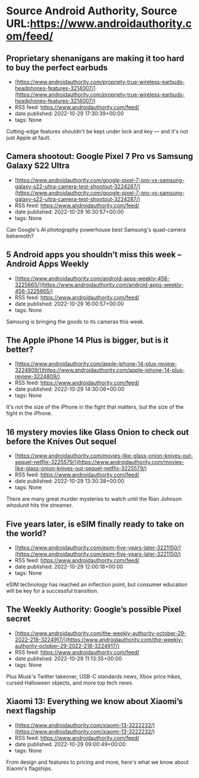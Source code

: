 # Source Android Authority, Source URL:https://www.androidauthority.com/feed/

## Proprietary shenanigans are making it too hard to buy the perfect earbuds
 - [https://www.androidauthority.com/propriety-true-wireless-earbuds-headphones-features-3214007/](https://www.androidauthority.com/propriety-true-wireless-earbuds-headphones-features-3214007/)
 - RSS feed: https://www.androidauthority.com/feed/
 - date published: 2022-10-29 17:30:39+00:00
 - tags: None

Cutting-edge features shouldn't be kept under lock and key — and it's not just Apple at fault.

## Camera shootout: Google Pixel 7 Pro vs Samsung Galaxy S22 Ultra
 - [https://www.androidauthority.com/google-pixel-7-pro-vs-samsung-galaxy-s22-ultra-camera-test-shootout-3224287/](https://www.androidauthority.com/google-pixel-7-pro-vs-samsung-galaxy-s22-ultra-camera-test-shootout-3224287/)
 - RSS feed: https://www.androidauthority.com/feed/
 - date published: 2022-10-29 16:30:57+00:00
 - tags: None

Can Google's AI photography powerhouse best Samsung's quad-camera behemoth?

## 5 Android apps you shouldn’t miss this week – Android Apps Weekly
 - [https://www.androidauthority.com/android-apps-weekly-456-3225665/](https://www.androidauthority.com/android-apps-weekly-456-3225665/)
 - RSS feed: https://www.androidauthority.com/feed/
 - date published: 2022-10-29 16:00:57+00:00
 - tags: None

Samsung is bringing the goods to its cameras this week.

## The Apple iPhone 14 Plus is bigger, but is it better?
 - [https://www.androidauthority.com/apple-iphone-14-plus-review-3224809/](https://www.androidauthority.com/apple-iphone-14-plus-review-3224809/)
 - RSS feed: https://www.androidauthority.com/feed/
 - date published: 2022-10-29 14:30:06+00:00
 - tags: None

It's not the size of the iPhone in the fight that matters, but the size of the fight in the iPhone.

## 16 mystery movies like Glass Onion to check out before the Knives Out sequel
 - [https://www.androidauthority.com/movies-like-glass-onion-knives-out-sequel-netflix-3225579/](https://www.androidauthority.com/movies-like-glass-onion-knives-out-sequel-netflix-3225579/)
 - RSS feed: https://www.androidauthority.com/feed/
 - date published: 2022-10-29 13:30:38+00:00
 - tags: None

There are many great murder mysteries to watch until the Rian Johnson whodunit hits the streamer.

## Five years later, is eSIM finally ready to take on the world?
 - [https://www.androidauthority.com/esim-five-years-later-3221150/](https://www.androidauthority.com/esim-five-years-later-3221150/)
 - RSS feed: https://www.androidauthority.com/feed/
 - date published: 2022-10-29 12:00:18+00:00
 - tags: None

eSIM technology has reached an inflection point, but consumer education will be key for a successful transition.

## The Weekly Authority: Google’s possible Pixel secret
 - [https://www.androidauthority.com/the-weekly-authority-october-29-2022-218-3224917/](https://www.androidauthority.com/the-weekly-authority-october-29-2022-218-3224917/)
 - RSS feed: https://www.androidauthority.com/feed/
 - date published: 2022-10-29 11:13:35+00:00
 - tags: None

Plus Musk's Twitter takeover, USB-C standards news, Xbox price hikes, cursed Halloween objects, and more top tech news.

## Xiaomi 13: Everything we know about Xiaomi’s next flagship
 - [https://www.androidauthority.com/xiaomi-13-3222232/](https://www.androidauthority.com/xiaomi-13-3222232/)
 - RSS feed: https://www.androidauthority.com/feed/
 - date published: 2022-10-29 09:00:49+00:00
 - tags: None

From design and features to pricing and more, here's what we know about Xiaomi's flagships.
